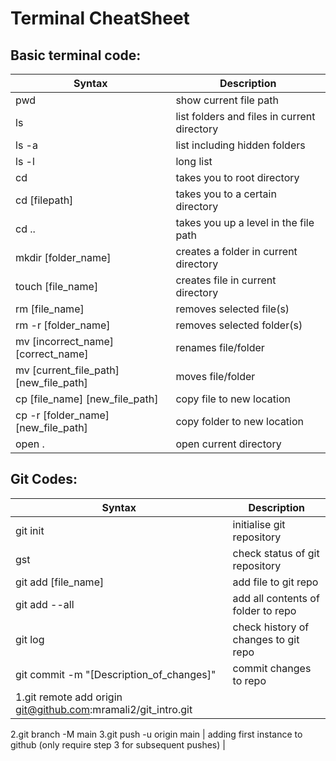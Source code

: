 # Terminal CheatSheet

## Basic terminal code:

| Syntax | Description |
| ----------- | ----------- |
| pwd | show current file path |
| ls | list folders and files in current directory |
| ls -a | list including hidden folders |
| ls -l | long list |
| cd | takes you to root directory |
| cd [filepath] | takes you to a certain directory |
| cd .. | takes you up a level in the file path |
| mkdir [folder_name] | creates a folder in current directory |
| touch [file_name] | creates file in current directory |
| rm [file_name] | removes selected file(s) |
| rm -r [folder_name] | removes selected folder(s) |
| mv [incorrect_name] [correct_name] | renames file/folder |
| mv [current_file_path] [new_file_path] | moves file/folder |
| cp [file_name] [new_file_path] | copy file to new location |
| cp -r [folder_name] [new_file_path] | copy folder to new location |
| open . | open current directory |

## Git Codes:

| Syntax | Description |
| ----------- | ----------- |
| git init | initialise git repository |
| gst | check status of git repository |
| git add [file_name] | add file to git repo |
| git add --all | add all contents of folder to repo |
| git log | check history of changes to git repo | 
| git commit -m "[Description_of_changes]" | commit changes to repo |
| 1.git remote add origin git@github.com:mramali2/git_intro.git
2.git branch -M main 
3.git push -u origin main | adding first instance to github (only require step 3 for subsequent pushes) |